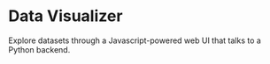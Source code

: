 # Data Visualizer

Explore datasets through a Javascript-powered web UI that talks to a Python backend.



